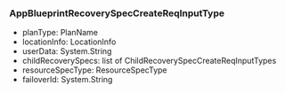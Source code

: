### AppBlueprintRecoverySpecCreateReqInputType
- planType: PlanName
- locationInfo: LocationInfo
- userData: System.String
- childRecoverySpecs: list of ChildRecoverySpecCreateReqInputTypes
- resourceSpecType: ResourceSpecType
- failoverId: System.String
